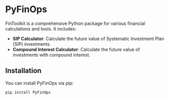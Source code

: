 # PyFinOps

FinToolkit is a comprehensive Python package for various financial calculations and tools. It includes:

- **SIP Calculator**: Calculate the future value of Systematic Investment Plan (SIP) investments.
- **Compound Interest Calculator**: Calculate the future value of investments with compound interest.

## Installation

You can install PyFinOps via pip:

```bash
pip install PyFinOps

